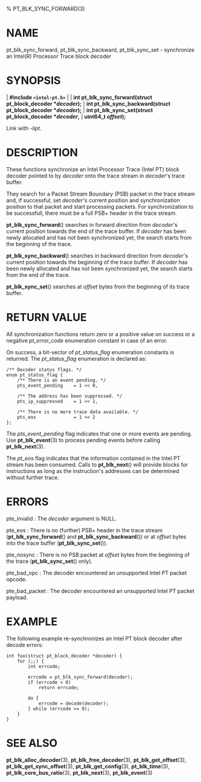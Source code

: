 % PT_BLK_SYNC_FORWARD(3)

<!---
 ! Copyright (c) 2016-2021, Intel Corporation
 !
 ! Redistribution and use in source and binary forms, with or without
 ! modification, are permitted provided that the following conditions are met:
 !
 !  * Redistributions of source code must retain the above copyright notice,
 !    this list of conditions and the following disclaimer.
 !  * Redistributions in binary form must reproduce the above copyright notice,
 !    this list of conditions and the following disclaimer in the documentation
 !    and/or other materials provided with the distribution.
 !  * Neither the name of Intel Corporation nor the names of its contributors
 !    may be used to endorse or promote products derived from this software
 !    without specific prior written permission.
 !
 ! THIS SOFTWARE IS PROVIDED BY THE COPYRIGHT HOLDERS AND CONTRIBUTORS "AS IS"
 ! AND ANY EXPRESS OR IMPLIED WARRANTIES, INCLUDING, BUT NOT LIMITED TO, THE
 ! IMPLIED WARRANTIES OF MERCHANTABILITY AND FITNESS FOR A PARTICULAR PURPOSE
 ! ARE DISCLAIMED. IN NO EVENT SHALL THE COPYRIGHT OWNER OR CONTRIBUTORS BE
 ! LIABLE FOR ANY DIRECT, INDIRECT, INCIDENTAL, SPECIAL, EXEMPLARY, OR
 ! CONSEQUENTIAL DAMAGES (INCLUDING, BUT NOT LIMITED TO, PROCUREMENT OF
 ! SUBSTITUTE GOODS OR SERVICES; LOSS OF USE, DATA, OR PROFITS; OR BUSINESS
 ! INTERRUPTION) HOWEVER CAUSED AND ON ANY THEORY OF LIABILITY, WHETHER IN
 ! CONTRACT, STRICT LIABILITY, OR TORT (INCLUDING NEGLIGENCE OR OTHERWISE)
 ! ARISING IN ANY WAY OUT OF THE USE OF THIS SOFTWARE, EVEN IF ADVISED OF THE
 ! POSSIBILITY OF SUCH DAMAGE.
 !-->

# NAME

pt_blk_sync_forward, pt_blk_sync_backward, pt_blk_sync_set - synchronize an
Intel(R) Processor Trace block decoder


# SYNOPSIS

| **\#include `<intel-pt.h>`**
|
| **int pt_blk_sync_forward(struct pt_block_decoder \**decoder*);**
| **int pt_blk_sync_backward(struct pt_block_decoder \**decoder*);**
| **int pt_blk_sync_set(struct pt_block_decoder \**decoder*,**
|                     **uint64_t *offset*);**

Link with *-lipt*.


# DESCRIPTION

These functions synchronize an Intel Processor Trace (Intel PT) block decoder
pointed to by *decoder* onto the trace stream in *decoder*'s trace buffer.

They search for a Packet Stream Boundary (PSB) packet in the trace stream and,
if successful, set *decoder*'s current position and synchronization position to
that packet and start processing packets.  For synchronization to be
successfull, there must be a full PSB+ header in the trace stream.

**pt_blk_sync_forward**() searches in forward direction from *decoder*'s
current position towards the end of the trace buffer.  If *decoder* has been
newly allocated and has not been synchronized yet, the search starts from the
beginning of the trace.

**pt_blk_sync_backward**() searches in backward direction from *decoder*'s
current position towards the beginning of the trace buffer.  If *decoder* has
been newly allocated and has not been synchronized yet, the search starts from
the end of the trace.

**pt_blk_sync_set**() searches at *offset* bytes from the beginning of its
trace buffer.


# RETURN VALUE

All synchronization functions return zero or a positive value on success or a
negative *pt_error_code* enumeration constant in case of an error.

On success, a bit-vector of *pt_status_flag* enumeration constants is returned.
The *pt_status_flag* enumeration is declared as:

~~~{.c}
/** Decoder status flags. */
enum pt_status_flag {
    /** There is an event pending. */
    pts_event_pending    = 1 << 0,

    /** The address has been suppressed. */
    pts_ip_suppressed    = 1 << 1,

    /** There is no more trace data available. */
    pts_eos              = 1 << 2
};
~~~

The *pts_event_pending* flag indicates that one or more events are pending.  Use
**pt_blk_event**(3) to process pending events before calling **pt_blk_next**(3).

The *pt_eos* flag indicates that the information contained in the Intel PT
stream has been consumed.  Calls to **pt_blk_next**() will provide blocks for
instructions as long as the instruction's addresses can be determined without
further trace.


# ERRORS

pte_invalid
:   The *decoder* argument is NULL.

pte_eos
:   There is no (further) PSB+ header in the trace stream
    (**pt_blk_sync_forward**() and **pt_blk_sync_backward**()) or at *offset*
    bytes into the trace buffer (**pt_blk_sync_set**()).

pte_nosync
:   There is no PSB packet at *offset* bytes from the beginning of the trace
    (**pt_blk_sync_set**() only).

pte_bad_opc
:   The decoder encountered an unsupported Intel PT packet opcode.

pte_bad_packet
:   The decoder encountered an unsupported Intel PT packet payload.


# EXAMPLE

The following example re-synchronizes an Intel PT block decoder after decode
errors:

~~~{.c}
int foo(struct pt_block_decoder *decoder) {
    for (;;) {
        int errcode;

        errcode = pt_blk_sync_forward(decoder);
        if (errcode < 0)
            return errcode;

        do {
            errcode = decode(decoder);
        } while (errcode >= 0);
    }
}
~~~


# SEE ALSO

**pt_blk_alloc_decoder**(3), **pt_blk_free_decoder**(3),
**pt_blk_get_offset**(3), **pt_blk_get_sync_offset**(3),
**pt_blk_get_config**(3), **pt_blk_time**(3), **pt_blk_core_bus_ratio**(3),
**pt_blk_next**(3), **pt_blk_event**(3)
